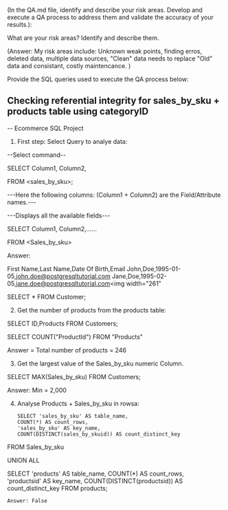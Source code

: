 (In the QA.md file, identify and describe your risk areas. Develop and execute a QA process to address them and validate the accuracy of your results.):

What are your risk areas? Identify and describe them.

(Answer: My risk areas include: Unknown weak points, finding erros, deleted data, multiple data sources, "Clean" data needs to replace "Old" data and consistant, costly maintencance. )

Provide the SQL queries used to execute the QA process below:


 Checking referential integrity for sales_by_sku + products table using categoryID
-----------------------------------------------------------------------------------------------------------

-- Ecommerce SQL Project

1) First step: Select Query to analye data:

--Select command--

SELECT Column1, Column2,
 
FROM <sales_by_sku>;

---Here the following columns: (Column1 + Column2) are the Field/Attribute names.---

---Displays all the available fields---

SELECT Column1, Column2,......
 
FROM <Sales_by_sku>

Answer:

First Name,Last Name,Date Of Birth,Email
John,Doe,1995-01-05,john.doe@postgresqltutorial.com
Jane,Doe,1995-02-05,jane.doe@postgresqltutorial.com<img width="261" 

SELECT * FROM Customer;

2) Get the number of products from the products table:

	
SELECT ID,Products FROM Customers;

SELECT COUNT("ProductId") FROM "Products"

Answer = Total number of products = 246


3) Get the largest value of the Sales_by_sku numeric Column.


SELECT  MAX(Sales_by_sku) FROM Customers;

Answer: Min = 2,000

							
4) Analyse Products + Sales_by_sku in rowsa:
							
							
       SELECT 'sales_by_sku' AS table_name, 
       COUNT(*) AS count_rows, 
       'sales_by_sku' AS key_name,
       COUNT(DISTINCT(sales_by_skuid)) AS count_distinct_key
FROM Sales_by_sku

UNION ALL

SELECT 'products' AS table_name, 
       COUNT(*) AS count_rows,    
       'productsid' AS key_name,
       COUNT(DISTINCT(productsid)) AS count_distinct_key 
FROM products;	
							
	Answer: False						
							
							
						
							
							



